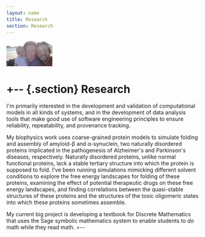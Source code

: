 ```yaml
---
layout: name
title: Research
section: Research
---
```


<img class='inset right' src='../images/family.jpg' title='Work to live...' alt='my family' width='120px' />

+-- {.section}
Research 
========

I'm primarily interested in the development and validation of computational
models in all kinds of systems, and in the development of data
analysis tools that make good use of software engineering
principles to ensure reliability, repeatability, and provenance
tracking.

My biophysics work uses coarse-grained protein models to simulate
folding and assembly of amyloid-&beta; and &alpha;-synuclein, two
naturally disordered proteins implicated in the pathogenesis
of Alzheimer's and Parkinson's diseases, respectively.  Naturally
disordered proteins, unlike normal functional proteins, lack a stable
tertiary structure into which the protein is supposed to fold.
I've been running simulations mimicking different solvent
conditions to explore the free energy landscapes for folding
of these proteins, examining the effect of potential therapeutic
drugs on these free energy landscapes, and finding correlations
between the quasi-stable structures of these proteins and the 
structures of the toxic oligomeric states into which these
proteins sometimes assemble.

My current big project is developing a textbook for Discrete Mathematics
that uses the Sage symbolic mathematics system to enable students
to *do* math while they read math. 
=--




[research]: ../work/
[published]: ../work/pubs
[personal]: ../
[code]: ../code/

